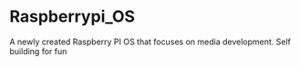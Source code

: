 # Raspberrypi_OS
A newly created Raspberry PI OS that focuses on media development. Self building for fun
